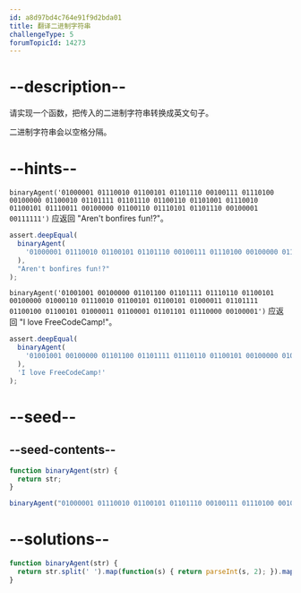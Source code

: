 ```yaml
---
id: a8d97bd4c764e91f9d2bda01
title: 翻译二进制字符串
challengeType: 5
forumTopicId: 14273
---
```


# --description--

请实现一个函数，把传入的二进制字符串转换成英文句子。

二进制字符串会以空格分隔。

# --hints--

`binaryAgent('01000001 01110010 01100101 01101110 00100111 01110100 00100000 01100010 01101111 01101110 01100110 01101001 01110010 01100101 01110011 00100000 01100110 01110101 01101110 00100001 00111111')` 应返回 "Aren't bonfires fun!?"。

```js
assert.deepEqual(
  binaryAgent(
    '01000001 01110010 01100101 01101110 00100111 01110100 00100000 01100010 01101111 01101110 01100110 01101001 01110010 01100101 01110011 00100000 01100110 01110101 01101110 00100001 00111111'
  ),
  "Aren't bonfires fun!?"
);
```

`binaryAgent('01001001 00100000 01101100 01101111 01110110 01100101 00100000 01000110 01110010 01100101 01100101 01000011 01101111 01100100 01100101 01000011 01100001 01101101 01110000 00100001')` 应返回 "I love FreeCodeCamp!"。

```js
assert.deepEqual(
  binaryAgent(
    '01001001 00100000 01101100 01101111 01110110 01100101 00100000 01000110 01110010 01100101 01100101 01000011 01101111 01100100 01100101 01000011 01100001 01101101 01110000 00100001'
  ),
  'I love FreeCodeCamp!'
);
```

# --seed--

## --seed-contents--

```js
function binaryAgent(str) {
  return str;
}

binaryAgent("01000001 01110010 01100101 01101110 00100111 01110100 00100000 01100010 01101111 01101110 01100110 01101001 01110010 01100101 01110011 00100000 01100110 01110101 01101110 00100001 00111111");
```

# --solutions--

```js
function binaryAgent(str) {
  return str.split(' ').map(function(s) { return parseInt(s, 2); }).map(function(b) { return String.fromCharCode(b);}).join('');
}
```
